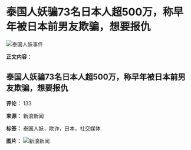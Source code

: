# 泰国人妖骗73名日本人超500万，称早年被日本前男友欺骗，想要报仇

![泰国人妖事件](https://n.sinaimg.cn/sinakd20240819s/400/w1280h720/20240819/6c09-c7d9ed4488600f5ce86e38e147c4956c.jpg)

**正文内容：**

## 泰国人妖骗73名日本人超500万，称早年被日本前男友欺骗，想要报仇

**评论：** 133

**来源：** 新浪新闻

**标签：** 泰国人妖，欺诈，日本，社交媒体

**图片：**
![新浪新闻](https://n.sinaimg.cn/default/80905340/20200331/sinalogo.png)
<!-- tcd_original_link https://video.sina.cn/finance/2024-08-19/detail-inckepaa4429044.d.html?oid=%E7%AA%81%E5%B0%BC%E6%96%AF%E6%95%B0%E6%8D%AE[shuju678.com]cash%E6%95%B0%E6%8D%AE.qjd&vt=4 -->
